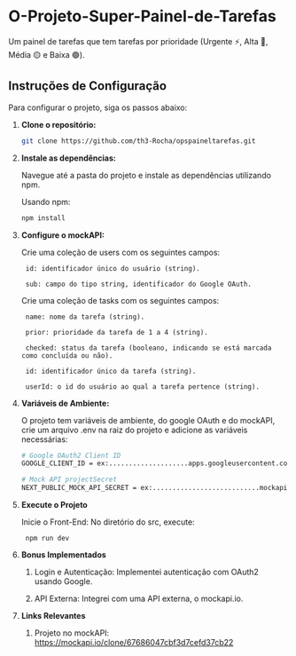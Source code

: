# O-Projeto-Super-Painel-de-Tarefas
Um painel de tarefas que tem tarefas por prioridade (Urgente ⚡, Alta 🔴, Média 🟡 e Baixa 🟢).

## Instruções de Configuração

Para configurar o projeto, siga os passos abaixo:

1. **Clone o repositório:**
   ```bash
   git clone https://github.com/th3-Rocha/opspaineltarefas.git
   
2. **Instale as dependências:**
    
    Navegue até a pasta do projeto e instale as dependências utilizando npm.
    
    Usando npm:
        
    ```bash
    npm install
3. **Configure o mockAPI:**

    Crie uma coleção de users com os seguintes campos:
        
        id: identificador único do usuário (string).
    
        sub: campo do tipo string, identificador do Google OAuth.
    
    Crie uma coleção de tasks com os seguintes campos:
        
        name: nome da tarefa (string).
        
        prior: prioridade da tarefa de 1 a 4 (string).
        
        checked: status da tarefa (booleano, indicando se está marcada como concluída ou não).
        
        id: identificador único da tarefa (string).
        
        userId: o id do usuário ao qual a tarefa pertence (string).



4. **Variáveis de Ambiente:**

    O projeto tem variáveis de ambiente, do google OAuth e do mockAPI, crie um arquivo .env na raiz do projeto e adicione as variáveis necessárias:

    ```bash
    # Google OAuth2 Client ID
    GOOGLE_CLIENT_ID = ex:....................apps.googleusercontent.com
    
    # Mock API projectSecret 
    NEXT_PUBLIC_MOCK_API_SECRET = ex:...........................mockapi.io/supertodo
    
5. **Execute o Projeto**

    Inicie o Front-End: No diretório do src, execute:
    
    
        
        npm run dev
        
        
6. **Bonus Implementados**

    1. Login e Autenticação: Implementei autenticação com OAuth2 usando Google.

    2. API Externa: Integrei com uma API externa, o mockapi.io.
    
7. **Links Relevantes**
    1. Projeto no mockAPI: https://mockapi.io/clone/67686047cbf3d7cefd37cb22
    

        